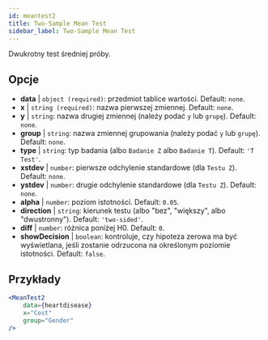 ```yaml
---
id: meantest2
title: Two-Sample Mean Test
sidebar_label: Two-Sample Mean Test
---
```


Dwukrotny test średniej próby.

## Opcje

* __data__ | `object (required)`: przedmiot tablice wartości. Default: `none`.
* __x__ | `string (required)`: nazwa pierwszej zmiennej. Default: `none`.
* __y__ | `string`: nazwa drugiej zmiennej (należy podać `y` lub `grupę`). Default: `none`.
* __group__ | `string`: nazwa zmiennej grupowania (należy podać `y` lub `grupę`). Default: `none`.
* __type__ | `string`: typ badania (albo `Badanie Z` albo `Badanie T`). Default: `'T Test'`.
* __xstdev__ | `number`: pierwsze odchylenie standardowe (dla `Testu Z`). Default: `none`.
* __ystdev__ | `number`: drugie odchylenie standardowe (dla `Testu Z`). Default: `none`.
* __alpha__ | `number`: poziom istotności. Default: `0.05`.
* __direction__ | `string`: kierunek testu (albo "bez", "większy", albo "dwustronny"). Default: `'two-sided'`.
* __diff__ | `number`: różnica poniżej H0. Default: `0`.
* __showDecision__ | `boolean`: kontroluje, czy hipoteza zerowa ma być wyświetlana, jeśli zostanie odrzucona na określonym poziomie istotności. Default: `false`.


## Przykłady

```jsx live
<MeanTest2
    data={heartdisease} 
    x="Cost"
    group="Gender"
/>
```
